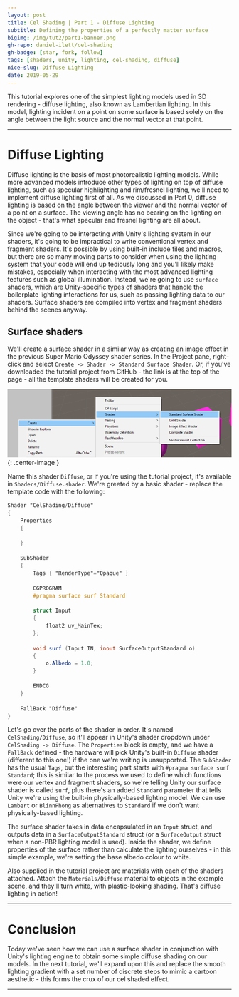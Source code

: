 ```yaml
---
layout: post
title: Cel Shading | Part 1 - Diffuse Lighting
subtitle: Defining the properties of a perfectly matter surface
bigimg: /img/tut2/part1-banner.png
gh-repo: daniel-ilett/cel-shading
gh-badge: [star, fork, follow]
tags: [shaders, unity, lighting, cel-shading, diffuse]
nice-slug: Diffuse Lighting
date: 2019-05-29
---
```


This tutorial explores one of the simplest lighting models used in 3D rendering - diffuse lighting, also known as Lambertian lighting. In this model, lighting incident on a point on some surface is based solely on the angle between the light source and the normal vector at that point.

<hr/>

# Diffuse Lighting

Diffuse lighting is the basis of most photorealistic lighting models. While more advanced models introduce other types of lighting on top of diffuse lighting, such as specular highlighting and rim/fresnel lighting, we'll need to implement diffuse lighting first of all. As we discussed in Part 0, diffuse lighting is based on the angle between the viewer and the normal vector of a point on a surface. The viewing angle has no bearing on the lighting on the object - that's what specular and fresnel lighting are all about.

Since we're going to be interacting with Unity's lighting system in our shaders, it's going to be impractical to write conventional vertex and fragment shaders. It's possible by using built-in include files and macros, but there are so many moving parts to consider when using the lighting system that your code will end up tediously long and you'll likely make mistakes, especially when interacting with the most advanced lighting features such as global illumination. Instead, we're going to use `surface` shaders, which are Unity-specific types of shaders that handle the boilerplate lighting interactions for us, such as passing lighting data to our shaders. Surface shaders are compiled into vertex and fragment shaders behind the scenes anyway.

## Surface shaders

We'll create a surface shader in a similar way as creating an image effect in the previous Super Mario Odyssey shader series. In the Project pane, right-click and select `Create -> Shader -> Standard Surface Shader`. Or, if you've downloaded the tutorial project from GitHub - the link is at the top of the page - all the template shaders will be created for you.

![Create surface shader](/img/tut2/part1-create-shader.png){: .center-image }

Name this shader `Diffuse`, or if you're using the tutorial project, it's available in `Shaders/Diffuse.shader`. We're greeted by a basic shader - replace the template code with the following:

~~~glsl
Shader "CelShading/Diffuse"
{
    Properties
    {

    }

    SubShader
    {
        Tags { "RenderType"="Opaque" }

        CGPROGRAM
		#pragma surface surf Standard

        struct Input
        {
            float2 uv_MainTex;
        };

        void surf (Input IN, inout SurfaceOutputStandard o)
        {
            o.Albedo = 1.0;
        }

        ENDCG
    }

    FallBack "Diffuse"
}
~~~

Let's go over the parts of the shader in order. It's named `CelShading/Diffuse`, so it'll appear in Unity's shader dropdown under `CelShading -> Diffuse`. The `Properties` block is empty, and we have a `FallBack` defined - the hardware will pick Unity's built-in `Diffuse` shader (different to this one!) if the one we're writing is unsupported. The `SubShader` has the usual `Tags`, but the interesting part starts with `#pragma surface surf Standard`; this is similar to the process we used to define which functions were our vertex and fragment shaders, so we're telling Unity our surface shader is called `surf`, plus there's an added `Standard` parameter that tells Unity we're using the built-in physically-based lighting model. We can use `Lambert` or `BlinnPhong` as alternatives to `Standard` if we don't want physically-based lighting.

The surface shader takes in data encapsulated in an `Input` struct, and outputs data in a `SurfaceOutputStandard` struct (or a `SurfaceOutput` struct when a non-PBR lighting model is used). Inside the shader, we define properties of the surface rather than calculate the lighting ourselves - in this simple example, we're setting the base albedo colour to white.

Also supplied in the tutorial project are materials with each of the shaders attached. Attach the `Materials/Diffuse` material to objects in the example scene, and they'll turn white, with plastic-looking shading. That's diffuse lighting in action!

<hr/>

# Conclusion

Today we've seen how we can use a surface shader in conjunction with Unity's lighting engine to obtain some simple diffuse shading on our models. In the next tutorial, we'll expand upon this and replace the smooth lighting gradient with a set number of discrete steps to mimic a cartoon aesthetic - this forms the crux of our cel shaded effect.

<hr/>

